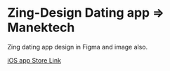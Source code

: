 # Zing-Design Dating app => Manektech
Zing dating app design in Figma and image also. <br />
 
[iOS app Store Link](https://apps.apple.com/in/app/zing-dating-app-video-chat/id969850672)
